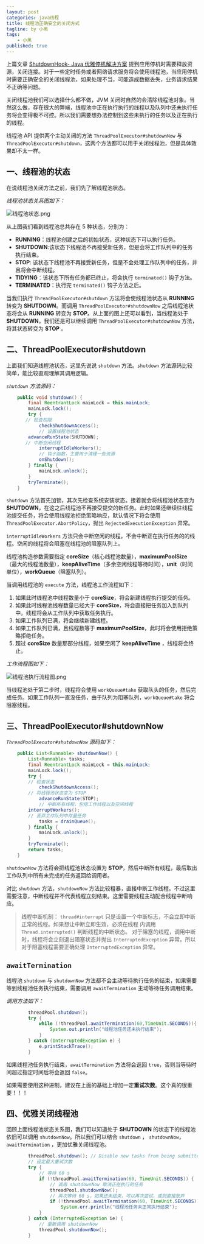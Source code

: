 ```yaml
---
layout: post
categories: java线程
title: 线程池正确安全的关闭方式
tagline: by 小黑
tags: 
    - 小黑
published: true
---
```


上篇文章 [ShutdownHook- Java 优雅停机解决方案](https://studyidea.cn/articles/2019/09/03/1567504427330.html) 提到应用停机时需要释放资源，关闭连接。对于一些定时任务或者网络请求服务将会使用线程池，当应用停机时需要正确安全的关闭线程池，如果处理不当，可能造成数据丢失，业务请求结果不正确等问题。

<!--more-->

关闭线程池我们可以选择什么都不做，JVM 关闭时自然的会清除线程池对象。当然这么做，存在很大的弊端，线程池中正在执行执行的线程以及队列中还未执行任务将会变得极不可控。所以我们需要想办法控制到这些未执行的任务以及正在执行的线程。

线程池 API 提供两个主动关闭的方法 `ThreadPoolExecutor#shutdownNow` 与 `ThreadPoolExecutor#shutdown`，这两个方法都可以用于关闭线程池，但是具体效果却不太一样。

## 一、线程池的状态

在说线程池关闭方法之前，我们先了解线程池状态。

*线程池状态关系图如下：*

![线程池状态.png](http://www.justdojava.com/assets/images/2019/java/image_andyxh/20190910/线程池状态-37e4a58c.png)

从上图我们看到线程池总共存在 5 种状态，分别为：

- **RUNNING**：线程池创建之后的初始状态，这种状态下可以执行任务。
- **SHUTDOWN**:该状态下线程池不再接受新任务，但是会将工作队列中的任务执行结束。
- **STOP**: 该状态下线程池不再接受新任务，但是不会处理工作队列中的任务，并且将会中断线程。
- **TIDYING**：该状态下所有任务都已终止，将会执行 `terminated()` 钩子方法。
- **TERMINATED**：执行完 `terminated()` 钩子方法之后。

当我们执行 `ThreadPoolExecutor#shutdown` 方法将会使线程池状态从 **RUNNING** 转变为 **SHUTDOWN**。而调用 `ThreadPoolExecutor#shutdownNow` 之后线程池状态将会从 **RUNNING** 转变为 **STOP**。从上面的图上还可以看到，当线程池处于 **SHUTDOWN**，我们还是可以继续调用 `ThreadPoolExecutor#shutdownNow` 方法，将其状态转变为 **STOP** 。

## 二、ThreadPoolExecutor#shutdown

上面我们知道线程池状态，这里先说说 `shutdown` 方法。`shutdown` 方法源码比较简单，能比较直观理解其调用逻辑。

*`shutdown` 方法源码：*

```java
    public void shutdown() {
        final ReentrantLock mainLock = this.mainLock;
        mainLock.lock();
        try {
	   // 检查权限
            checkShutdownAccess();
            // 设置线程池状态
	    advanceRunState(SHUTDOWN);
	   // 中断空闲线程
            interruptIdleWorkers();
            // 钩子函数，主要用于清理一些资源
            onShutdown(); 
        } finally {
            mainLock.unlock();
        }
        tryTerminate();
    }
```

`shutdown` 方法首先加锁，其次先检查系统安装状态。接着就会将线程池状态变为 **SHUTDOWN**，在这之后线程池不再接受提交的新任务。此时如果还继续往线程池提交任务，将会使用线程池拒绝策略响应，默认情况下将会使用  `ThreadPoolExecutor.AbortPolicy`，抛出 `RejectedExecutionException` 异常。

`interruptIdleWorkers` 方法只会中断空闲的线程，不会中断正在执行任务的的线程。空闲的线程将会阻塞在线程池的阻塞队列上。

线程池构造参数需要指定 **coreSize**（核心线程池数量），**maximumPoolSize**（最大的线程池数量），**keepAliveTime**（多余空闲线程等待时间），**unit**（时间单位），**workQueue**（阻塞队列）。

当调用线程池的 `execute` 方法，线程池工作流程如下：

1. 如果此时线程池中线程数量小于 **coreSize**，将会新建线程执行提交的任务。
2. 如果此时线程池线程数量已经大于  **coreSize**，将会直接把任务加入到队列中。线程将会从工作队列中获取任务执行。
3. 如果工作队列已满，将会继续新建线程。
4. 如果工作队列已满，且线程数等于 **maximumPoolSize**，此时将会使用拒绝策略拒绝任务。
5. 超过 **coreSize** 数量那部分线程，如果空闲了 **keepAliveTime** ，线程将会终止。

*工作流程图如下：*

![线程池执行流程图.png](http://www.justdojava.com/assets/images/2019/java/image_andyxh/20190910/线程池执行流程图-9ea9bd3a.png)

当线程池处于第二步时，线程将会使用 `workQueue#take` 获取队头的任务，然后完成任务。如果工作队列一直没任务，由于队列为阻塞队列，`workQueue#take` 将会阻塞线程。

## 三、ThreadPoolExecutor#shutdownNow

*`ThreadPoolExecutor#shutdownNow`  源码如下：*

```java
    public List<Runnable> shutdownNow() {
        List<Runnable> tasks;
        final ReentrantLock mainLock = this.mainLock;
        mainLock.lock();
        try {
	    // 检查状态
            checkShutdownAccess();
	    // 将线程池状态变为 STOP
            advanceRunState(STOP);
            // 中断所有线程，包括工作线程以及空闲线程
	    interruptWorkers();
	    // 丢弃工作队列中存量任务
            tasks = drainQueue();
        } finally {
            mainLock.unlock();
        }
        tryTerminate();
        return tasks;
    }
```

`shutdownNow` 方法将会把线程池状态设置为 **STOP**，然后中断所有线程，最后取出工作队列中所有未完成的任务返回给调用者。

对比 `shutdown` 方法，`shutdownNow` 方法比较粗暴，直接中断工作线程。不过这里需要注意，中断线程并不代表线程立刻结束。这里需要线程主动配合线程中断响应。

>线程中断机制：
 `thread#interrupt` 只是设置一个中断标志，不会立即中断正常的线程。如果想让中断立即生效，必须在线程 内调用  `Thread.interrupted()` 判断线程的中断状态。
>对于阻塞的线程，调用中断时，线程将会立刻退出阻塞状态并抛出 `InterruptedException` 异常。所以对于阻塞线程需要正确处理  `InterruptedException` 异常。

##  `awaitTermination`

线程池 `shutdown` 与 `shutdownNow` 方法都不会主动等待执行任务的结束，如果需要等到线程池任务执行结束，需要调用 `awaitTermination` 主动等待任务调用结束。

*调用方法如下：*

```java
        threadPool.shutdown();
        try {
            while (!threadPool.awaitTermination(60,TimeUnit.SECONDS)){
                System.out.println("线程池任务还未执行结束");
            }
        } catch (InterruptedException e) {
            e.printStackTrace();
        }
```

如果线程池任务执行结束，`awaitTermination` 方法将会返回 `true`，否则当等待时间超过指定时间后将会返回 `false`。

如果需要使用这种进制，建议在上面的基础上增加一定**重试次数**。这个真的很重要！！！

## 四、优雅关闭线程池 

回顾上面线程池状态关系图，我们可以知道处于 **SHUTDOWN** 的状态下的线程池依旧可以调用 `shutdownNow`。所以我们可以结合 `shutdown` ， `shutdownNow`，`awaitTermination` ，更加优雅关闭线程池。

```java 
        threadPool.shutdown(); // Disable new tasks from being submitted
        // 设定最大重试次数
        try {
            // 等待 60 s
            if (!threadPool.awaitTermination(60, TimeUnit.SECONDS)) {
                // 调用 shutdownNow 取消正在执行的任务
                threadPool.shutdownNow();
                // 再次等待 60 s，如果还未结束，可以再次尝试，或则直接放弃
                if (!threadPool.awaitTermination(60, TimeUnit.SECONDS))
                    System.err.println("线程池任务未正常执行结束");
            }
        } catch (InterruptedException ie) {
            // 重新调用 shutdownNow
            threadPool.shutdownNow();
        }
```
